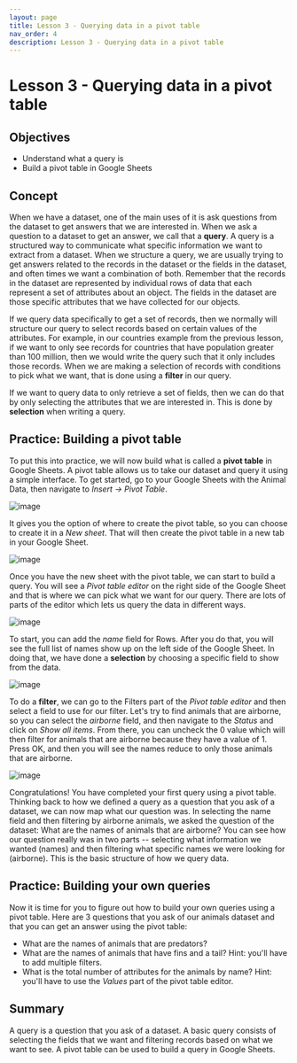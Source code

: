 ```yaml
---
layout: page
title: Lesson 3 - Querying data in a pivot table
nav_order: 4
description: Lesson 3 - Querying data in a pivot table
---
```

# Lesson 3 - Querying data in a pivot table

## Objectives

- Understand what a query is
- Build a pivot table in Google Sheets

## Concept

When we have a dataset, one of the main uses of it is ask questions from the dataset to get answers that we are interested in.  When we ask a question to a dataset to get an answer, we call that a **query**.  A query is a structured way to communicate what specific information we want to extract from a dataset.  When we structure a query, we are usually trying to get answers related to the records in the dataset or the fields in the dataset, and often times we want a combination of both.  Remember that the records in the dataset are represented by individual rows of data that each represent a set of attributes about an object.  The fields in the dataset are those specific attributes that we have collected for our objects.

If we query data specifically to get a set of records, then we normally will structure our query to select records based on certain values of the attributes.  For example, in our countries example from the previous lesson, if we want to only see records for countries that have population greater than 100 million, then we would write the query such that it only includes those records.  When we are making a selection of records with conditions to pick what we want, that is done using a **filter** in our query.

If we want to query data to only retrieve a set of fields, then we can do that by only selecting the attributes that we are interested in.  This is done by **selection** when writing a query.

## Practice: Building a pivot table

To put this into practice, we will now build what is called a **pivot table** in Google Sheets.  A pivot table allows us to take our dataset and query it using a simple interface.  To get started, go to your Google Sheets with the Animal Data, then navigate to *Insert -> Pivot Table*.  

![image](images/03-insert_pivot_table.png)

It gives you the option of where to create the pivot table, so you can choose to create it in a *New sheet*.  That will then create the pivot table in a new tab in your Google Sheet.

![image](images/03-create_new_sheet.png)

Once you have the new sheet with the pivot table, we can start to build a query.  You will see a *Pivot table editor* on the right side of the Google Sheet and that is where we can pick what we want for our query.  There are lots of parts of the editor which lets us query the data in different ways.

![image](images/03-pivot_table_editor.png)

To start, you can add the *name* field for Rows.  After you do that, you will see the full list of names show up on the left side of the Google Sheet.  In doing that, we have done a **selection** by choosing a specific field to show from the data.

![image](images/03-pivot_table_names.png)

To do a **filter**, we can go to the Filters part of the *Pivot table editor* and then select a field to use for our filter.  Let's try to find animals that are airborne, so you can select the *airborne* field, and then navigate to the *Status* and click on *Show all items*.  From there, you can uncheck the 0 value which will then filter for animals that are airborne because they have a value of 1.  Press OK, and then you will see the names reduce to only those animals that are airborne.  

![image](images/03-pivot_table_airborne.png)

Congratulations!  You have completed your first query using a pivot table.  Thinking back to how we defined a query as a question that you ask of a dataset, we can now map what our question was.  In selecting the name field and then filtering by airborne animals, we asked the question of the dataset: What are the names of animals that are airborne?  You can see how our question really was in two parts -- selecting what information we wanted (names) and then filtering what specific names we were looking for (airborne).  This is the basic structure of how we query data.

## Practice: Building your own queries

Now it is time for you to figure out how to build your own queries using a pivot table.  Here are 3 questions that you ask of our animals dataset and that you can get an answer using the pivot table:

- What are the names of animals that are predators?
- What are the names of animals that have fins and a tail?  Hint: you'll have to add multiple filters.
- What is the total number of attributes for the animals by name?  Hint: you'll have to use the *Values* part of the pivot table editor.

## Summary

A query is a question that you ask of a dataset.  A basic query consists of selecting the fields that we want and filtering records based on what we want to see.  A pivot table can be used to build a query in Google Sheets.

